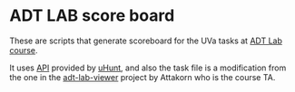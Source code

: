 ADT LAB score board
===================

These are scripts that generate scoreboard for the UVa tasks at [ADT Lab course](http://theory.cpe.ku.ac.th/wiki/index.php/Adt_lab).

It uses [API](http://uhunt.felix-halim.net/api) provided by
[uHunt](http://uhunt.felix-halim.net/), and also the task file is a
modification from the one in the
[adt-lab-viewer](https://github.com/atkpwn/adt-lab-viewer) project by
Attakorn who is the course TA.

